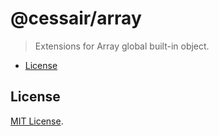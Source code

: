 # @cessair/array

> Extensions for Array global built-in object.

-   [License](#license)

## License

[MIT License](https://github.com/cessair/cessair/blob/develop/LICENSE).
